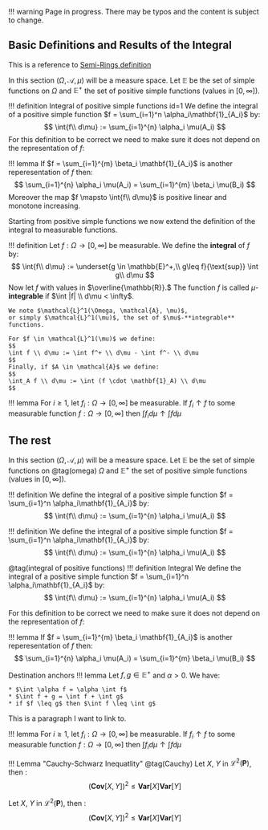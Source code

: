 
!!! warning
    Page in progress. There may be typos and the content is subject to change.

## Basic Definitions and Results of the Integral

This is a reference to [Semi-Rings definition](semi-rings)

In this section $(\Omega, \mathcal{A}, \mu)$ will be a measure space.
Let $\mathbb{E}$ be the set of simple functions on $\Omega$ and 
$\mathbb{E}^+$ the set of positive simple functions (values in $[0, \infty]$).

!!! definition  Integral of positive simple functions id=1
    We define the integral of a positive simple function
    $f = \sum_{i=1}^n \alpha_i\mathbf{1}_{A_i}$
    by:
    $$
    \int{f\\ d\mu} := \sum_{i=1}^{n} \alpha_i \mu(A_i)
    $$
For this definition to be correct we need to make sure it does not depend on
the representation of $f$:

!!! lemma
    If $f = \sum_{i=1}^{m} \beta_i \mathbf{1}_{A_i}$ is another 
    reperesentation of $f$ then: 
    $$
    \sum_{i=1}^{n} \alpha_i \mu(A_i) = \sum_{i=1}^{m} \beta_i \mu(B_i)
    $$
    Moreover the map $f \mapsto \int{f\\ d\mu}$ is positive linear and 
    monotone increasing.

Starting from positive simple functions we now extend the definition of 
the integral to measurable functions.



!!! definition
    Let $f: \Omega \to [0, \infty]$ be measurable. We define the 
    **integral** of
    $f$ by:
    $$
    \int{f\\ d\mu} := \underset{g \in \mathbb{E}^+,\\ g\leq f}{\text{sup}}
    \int g\\ d\mu
    $$
    Now let $f$ with values in $\overline{\mathbb{R}}.$
    The function $f$ is called $\mu$-**integrable** if 
    $\int |f| \\ d\mu < \infty$.

    We note $\mathcal{L}^1(\Omega, \mathcal{A}, \mu)$,
    or simply $\mathcal{L}^1(\mu)$, the set of $\mu$-**integrable** functions.

    For $f \in \mathcal{L}^1(\mu)$ we define:
    $$
    \int f \\ d\mu := \int f^+ \\ d\mu - \int f^- \\ d\mu 
    $$
    Finally, if $A \in \mathcal{A}$ we define:
    $$
    \int_A f \\ d\mu := \int (f \cdot \mathbf{1}_A) \\ d\mu
    $$



!!! lemma
    For $i \geq 1$, let $f_i : \Omega \to [0, \infty]$ be measurable.
    If $f_i \uparrow f$ to some measurable function $f : \Omega \to [0, \infty]$
    then $\int{f_i} d\mu \uparrow \int{f d\mu}$

## The rest
In this section $(\Omega, \mathcal{A}, \mu)$ will be a measure space.
Let $\mathbb{E}$ be the set of simple functions on @tag(omega) $\Omega$ and 
$\mathbb{E}^+$ the set of positive simple functions (values in $[0, \infty]$).


!!! definition
    We define the integral of a positive simple function
    $f = \sum_{i=1}^n \alpha_i\mathbf{1}_{A_i}$
    by:
    $$
    \int{f\\ d\mu} := \sum_{i=1}^{n} \alpha_i \mu(A_i)
    $$


!!! definition
    We define the integral of a positive simple function
    $f = \sum_{i=1}^n \alpha_i\mathbf{1}_{A_i}$
    by:
    $$
    \int{f\\ d\mu} := \sum_{i=1}^{n} \alpha_i \mu(A_i)
    $$

@tag(integral of positive functions)
!!! definition  Integral
    We define the integral of a positive simple function
    $f = \sum_{i=1}^n \alpha_i\mathbf{1}_{A_i}$
    by:
    $$
    \int{f\\ d\mu} := \sum_{i=1}^{n} \alpha_i \mu(A_i)
    $$

For this definition to be correct we need to make sure it does not depend on
the representation of $f$:

!!! lemma
    If $f = \sum_{i=1}^{m} \beta_i \mathbf{1}_{A_i}$ is another 
    reperesentation of $f$ then: 
    $$
    \sum_{i=1}^{n} \alpha_i \mu(A_i) = \sum_{i=1}^{m} \beta_i \mu(B_i)
    $$

<a name="destination" id="destination"></a>Destination anchors
!!! lemma
    Let $f, g \in \mathbb{E}^+$ and $\alpha > 0$. We have:

    * $\int \alpha f = \alpha \int f$
    * $\int f + g = \int f + \int g$
    * if $f \leq g$ then $\int f \leq \int g$
<p id="anchor">This is a paragraph I want to link to.</p>

!!! lemma
    For $i \geq 1$, let $f_i : \Omega \to [0, \infty]$ be measurable.
    If $f_i \uparrow f$ to some measurable function $f : \Omega \to [0, \infty]$
    then $\int{f_i} d\mu \uparrow \int{f d\mu}$

!!! Lemma "Cauchy-Schwarz Inequatlity" @tag(Cauchy)
    Let $X$, $Y$ in $\mathcal{L}^2(\mathbf{P})$, then :
    $$
    \left(\mathbf{Cov}[X,Y] \right)^2 \leq \mathbf{Var}[X] \mathbf{Var}[Y]
    $$

Let $X$, $Y$ in $\mathcal{L}^2(\mathbf{P})$, then :
$$
\left(\mathbf{Cov}[X,Y] \right)^2 \leq \mathbf{Var}[X] \mathbf{Var}[Y]
$$
